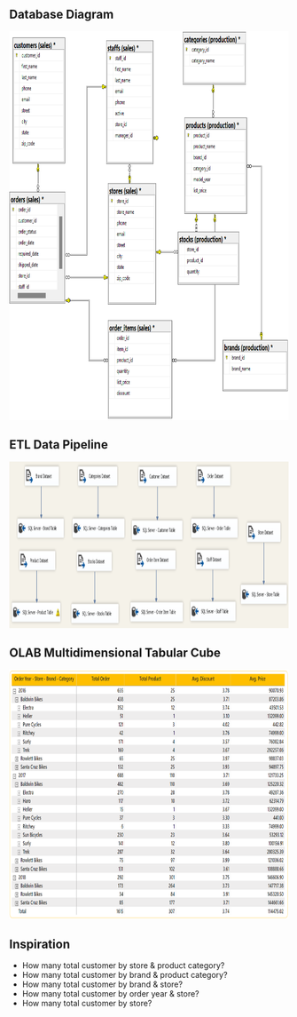 ## Database Diagram
<img src="https://github.com/Bayunova28/BikeStore_DWH_Analytics/blob/main/Create%20Database/database_diagram.png" height="700" width="1000">

## ETL Data Pipeline 
<img src="https://github.com/Bayunova28/BikeStore_DWH_Analytics/blob/main/Create%20Database/data_pipeline.png" height="300" width="1000">

## OLAB Multidimensional Tabular Cube
<img src="https://github.com/Bayunova28/BikeStore_DWH_Analytics/blob/main/OLAB-Tabular-Cube-BikeStores.png" height="450" width="1000">

## Inspiration
* How many total customer by store & product category?
* How many total customer by brand & product category?
* How many total customer by brand & store?
* How many total customer by order year & store?
* How many total customer by store?
